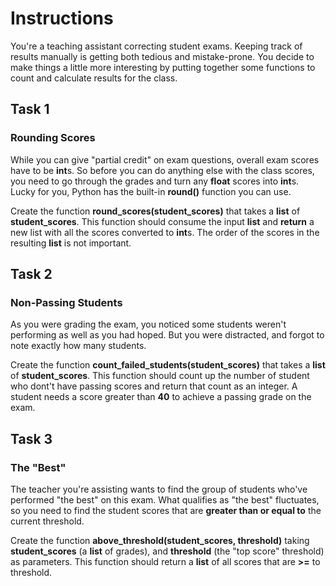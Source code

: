 # Instructions

You're a teaching assistant correcting student exams. Keeping track of results manually is getting both tedious and mistake-prone. You decide to make things a little more interesting by putting together some functions to count and calculate results for the class.

## Task 1

### Rounding Scores

While you can give "partial credit" on exam questions, overall exam scores have to be **int**s. So before you can do anything else with the class scores, you need to go through the grades and turn any **float** scores into **int**s. Lucky for you, Python has the built-in **round()** function you can use.

Create the function **round_scores(student_scores)** that takes a **list** of **student_scores**. This function should consume the input **list** and **return** a new list with all the scores converted to **int**s. The order of the scores in the resulting **list** is not important.

## Task 2

### Non-Passing Students

As you were grading the exam, you noticed some students weren't performing as well as you had hoped. But you were distracted, and forgot to note exactly how many students.

Create the function **count_failed_students(student_scores)** that takes a **list** of **student_scores**. This function should count up the number of student who dont't have passing scores and return that count as an integer. A student needs a score greater than **40** to achieve a passing grade on the exam.

## Task 3

### The "Best"

The teacher you're assisting wants to find the group of students who've performed "the best" on this exam. What qualifies as "the best" fluctuates, so you need to find the student scores that are **greater than or equal to** the current threshold.

Create the function **above_threshold(student_scores, threshold)** taking **student_scores** (a **list** of grades), and **threshold** (the "top score" threshold) as parameters. This function should return a **list** of all scores that are **>=** to threshold.

